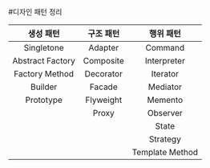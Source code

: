 #디자인 패턴 정리

|생성 패턴|구조 패턴|행위 패턴|
|:-------:|:-------:|:------:|
|Singletone|Adapter|Command|
|Abstract Factory| Composite| Interpreter|
|Factory Method| Decorator| Iterator|
|Builder|Facade|Mediator|
|Prototype|Flyweight|Memento|
|   |Proxy|Observer|
|   |   |State|
|   |   |Strategy|
|   |   |Template Method|


